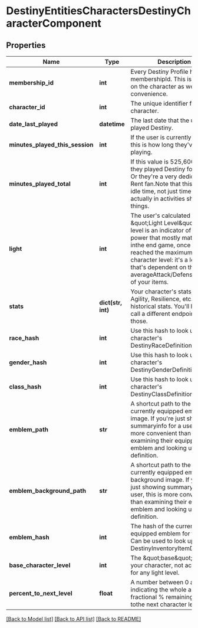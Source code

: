 # DestinyEntitiesCharactersDestinyCharacterComponent

## Properties
Name | Type | Description | Notes
------------ | ------------- | ------------- | -------------
**membership_id** | **int** | Every Destiny Profile has a membershipId.  This is provided on the character as well for convenience. | [optional] 
**character_id** | **int** | The unique identifier for the character. | [optional] 
**date_last_played** | **datetime** | The last date that the user played Destiny. | [optional] 
**minutes_played_this_session** | **int** | If the user is currently playing, this is how long they&#39;ve been playing. | [optional] 
**minutes_played_total** | **int** | If this value is 525,600, then they played Destiny for a year.  Or they&#39;re a very dedicated Rent fan.Note that this includes idle time, not just time spent actually in activities shooting things. | [optional] 
**light** | **int** | The user&#39;s calculated \&quot;Light Level\&quot;.  Light level is an indicator of your power that mostly matters inthe end game, once you&#39;ve reached the maximum character level: it&#39;s a level that&#39;s dependent on the averageAttack/Defense power of your items. | [optional] 
**stats** | **dict(str, int)** | Your character&#39;s stats, such as Agility, Resilience, etc... *not* historical stats.  You&#39;ll have to call a different endpoint for those. | [optional] 
**race_hash** | **int** | Use this hash to look up the character&#39;s DestinyRaceDefinition. | [optional] 
**gender_hash** | **int** | Use this hash to look up the character&#39;s DestinyGenderDefinition. | [optional] 
**class_hash** | **int** | Use this hash to look up the character&#39;s DestinyClassDefinition. | [optional] 
**emblem_path** | **str** | A shortcut path to the user&#39;s currently equipped emblem image.  If you&#39;re just showing summaryinfo for a user, this is more convenient than examining their equipped emblem and looking up the definition. | [optional] 
**emblem_background_path** | **str** | A shortcut path to the user&#39;s currently equipped emblem background image.  If you&#39;re just showing summaryinfo for a user, this is more convenient than examining their equipped emblem and looking up the definition. | [optional] 
**emblem_hash** | **int** | The hash of the currently equipped emblem for the user.  Can be used to look up the DestinyInventoryItemDefinition. | [optional] 
**base_character_level** | **int** | The \&quot;base\&quot; level of your character, not accounting for any light level. | [optional] 
**percent_to_next_level** | **float** | A number between 0 and 100, indicating the whole and fractional % remaining to get tothe next character level. | [optional] 

[[Back to Model list]](../README.md#documentation-for-models) [[Back to API list]](../README.md#documentation-for-api-endpoints) [[Back to README]](../README.md)


